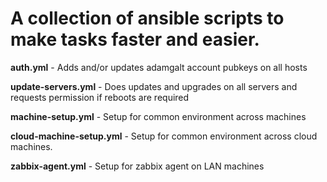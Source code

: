 # A collection of ansible scripts to make tasks faster and easier.

**auth.yml** - Adds and/or updates adamgalt account pubkeys on all hosts

**update-servers.yml** - Does updates and upgrades on all servers and requests permission if reboots are required

**machine-setup.yml** - Setup for common environment across machines

**cloud-machine-setup.yml** - Setup for common environment across cloud machines.

**zabbix-agent.yml** - Setup for zabbix agent on LAN machines

